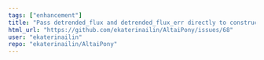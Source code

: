 ```yaml
---
tags: ["enhancement"]
title: "Pass detrended_flux and detrended_flux_err directly to constructor"
html_url: "https://github.com/ekaterinailin/AltaiPony/issues/68"
user: "ekaterinailin"
repo: "ekaterinailin/AltaiPony"
---
```


